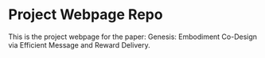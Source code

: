 # Project Webpage Repo
This is the project webpage for the paper: Genesis: Embodiment Co-Design via Efficient Message and Reward Delivery.